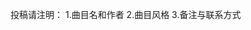 投稿请注明：
  1.曲目名和作者
  2.曲目风格
  3.备注与联系方式
<link rel="stylesheet" href="https://unpkg.com/gitalk/dist/gitalk.css">
<script src="https://unpkg.com/gitalk/dist/gitalk.min.js"></script>
<div id="gitalk-container"></div>
<script>
  var gitalk = new Gitalk({
    clientID: 'b3d5f212f43c29a2001b', // clientID 
    clientSecret: '28ad60c0a09adbe158debd0e3bcfc4c46d82ec32', // clientSecret
    repo: 'gitalk-comments', // 评论仓库名
    owner: 'progressive-tune',
    admin: ['Aislandz'], // 管理人
    id: location.pathname, // 返回当前 URL 的路径部分作为id
    language:'zh-CN', // 语言
    distractionFreeMode: false  // 无干扰模式
  })
</script>

